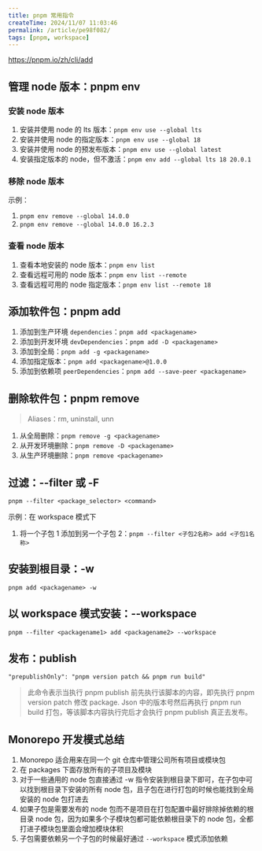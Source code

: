 ```yaml
---
title: pnpm 常用指令
createTime: 2024/11/07 11:03:46
permalink: /article/pe98f082/
tags: [pnpm, workspace]
---
```


https://pnpm.io/zh/cli/add

## 管理 node 版本：pnpm env

### 安装 node 版本

1. 安装并使用 node 的 lts 版本：`pnpm env use --global lts`
2. 安装并使用 node 的指定版本：`pnpm env use --global 18`
3. 安装并使用 node 的预发布版本：`pnpm env use --global latest`
4. 安装指定版本的 node，但不激活：`pnpm env add --global lts 18 20.0.1`

### 移除 node 版本

示例：

1. `pnpm env remove --global 14.0.0`
2. `pnpm env remove --global 14.0.0 16.2.3`

### 查看 node 版本

1. 查看本地安装的 node 版本：`pnpm env list`
2. 查看远程可用的 node 版本：`pnpm env list --remote`
3. 查看远程可用的 node 指定版本：`pnpm env list --remote 18`

## 添加软件包：pnpm add

1. 添加到生产环境 `dependencies`：`pnpm add <packagename>`
2. 添加到开发环境 `devDependencies`：`pnpm add -D <packagename>`
3. 添加到全局：`pnpm add -g <packagename>`
4. 添加指定版本：`pnpm add <packagename>@1.0.0`
5. 添加到依赖项 `peerDependencies`：`pnpm add --save-peer <packagename>`

## 删除软件包：pnpm remove

> Aliases：rm, uninstall, unn

1. 从全局删除：`pnpm remove -g <packagename>`
2. 从开发环境删除：`pnpm remove -D <packagename>`
3. 从生产环境删除：`pnpm remove <packagename>`

## 过滤：--filter 或 -F

`pnpm --filter <package_selector> <command>`

示例：在 workspace 模式下

1. 将一个子包 1 添加到另一个子包 2：`pnpm --filter <子包2名称> add <子包1名称>`

## 安装到根目录：-w

`pnpm add <packagename> -w`

## 以 workspace 模式安装：--workspace

`pnpm --filter <packagename1> add <packagename2> --workspace`

## 发布：publish

`"prepublishOnly": "pnpm version patch && pnpm run build"`

> 此命令表示当执行 pnpm publish 前先执行该脚本的内容，即先执行 pnpm version patch 修改 package. Json 中的版本号然后再执行 pnpm run build 打包，等该脚本内容执行完后才会执行 pnpm publish 真正去发布。

## Monorepo 开发模式总结

1. Monorepo 适合用来在同一个 git 仓库中管理公司所有项目或模块包
2. 在 packages 下面存放所有的子项目及模块
3. 对于一些通用的 node 包直接通过 -w 指令安装到根目录下即可，在子包中可以找到根目录下安装的所有 node 包，且子包在进行打包的时候也能找到全局安装的 node 包打进去
4. 如果子包是需要发布的 node 包而不是项目在打包配置中最好排除掉依赖的根目录 node 包，因为如果多个子模块包都可能依赖根目录下的 node 包，全都打进子模块包里面会增加模块体积
5. 子包需要依赖另一个子包的时候最好通过 `--workspace` 模式添加依赖
